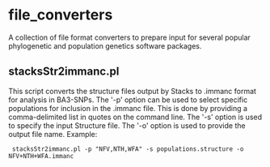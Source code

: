# file_converters
A collection of file format converters to prepare input for several popular phylogenetic and population genetics software packages.


## stacksStr2immanc.pl
This script converts the structure files output by Stacks to .immanc format for analysis in BA3-SNPs. The '-p' option can be used to select specific populations for inclusion in the .immanc file. This is done by providing a comma-delimited list in quotes on the command line. The '-s' option is used to specify the input Structure file. The '-o' option is used to provide the output file name. Example:

```
 stacksStr2immanc.pl -p "NFV,NTH,WFA" -s populations.structure -o NFV+NTH+WFA.immanc
```
